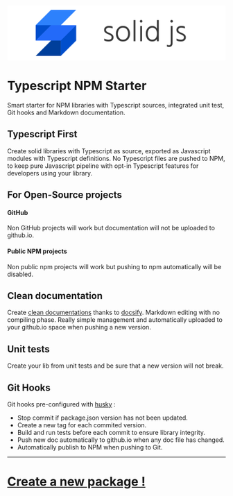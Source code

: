 ![solid-js](doc/media/solid-js.png)

# Typescript NPM Starter

Smart starter for NPM libraries with Typescript sources, integrated unit test, Git hooks and Markdown documentation.


## Typescript First

Create solid libraries with Typescript as source, exported as Javascript modules with Typescript definitions. No Typescript files are pushed to NPM, to keep pure Javascript pipeline with opt-in Typescript features for developers using your library.


## For Open-Source projects

#### GitHub
Non GitHub projects will work but documentation will not be uploaded to github.io.

#### Public NPM projects
Non public npm projects will work but pushing to npm automatically will be disabled.


## Clean documentation

Create [clean documentations](https://solid-js.github.io/typescript-npm-starter/) thanks to [docsify](https://docsify.js.org). Markdown editing with no compiling phase. Really simple management and automatically uploaded to your github.io space when pushing a new version.

## Unit tests

Create your lib from unit tests and be sure that a new version will not break.

## Git Hooks

Git hooks pre-configured with [husky](https://github.com/typicode/husky) :
- Stop commit if package.json version has not been updated.
- Create a new tag for each commited version.
- Build and run tests before each commit to ensure library integrity.
- Push new doc automatically to github.io when any doc file has changed.
- Automatically publish to NPM when pushing to Git.

---

# [Create a new package !](https://solid-js.github.io/typescript-npm-starter/#/install/quick-start.md)